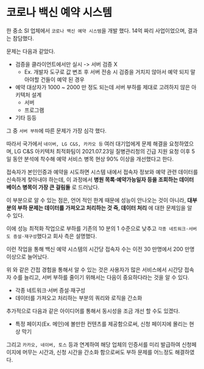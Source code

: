 # 코로나 백신 예약 시스템 

한 중소 SI 업체에서 `코로나 백신 예약 시스템`을 개발 했다. 14억 짜리 사업이었으며, 결과는 참담했다.

문제는 다음과 같았다.

- 검증을 클라이언트에서만 실시 -> 서버 검증 X 
  - Ex. 개발자 도구로 값 변조 후 서버 전송 시 검증을 거치지 않아서 예약 되지 말아야할 건들이 예약 된 경우
- 예약 대상자가 1000 ~ 2000 만 정도 되는데 서버 부하를 제대로 고려하지 않은 아키텍처 설계
  - 서버
  - 프로그램
- 기타 등등

그 중 `서버 부하`에 따른 문제가 가장 심각 했다.

따라서 국가에서 `네이버, LG C&S, 카카오 등` 여러 대기업에게 문제 해결을 요청하였으며, LG C&S 아키텍처 최적화팀이 2021.07.23일 질병관리청의 긴급 지원 요청 이후 5일 동안 분석에 
착수해 예약 서비스 병목 현상 90% 이상을 개선했다고 한다.

접속자가 본인인증과 예약을 시도하면 시스템 내에서 접속자 정보와 예약 관련 데이터를 신속하게 찾아내야 하는데, 
이 과정에서 __병원 목록·예약가능일자 등을 조회하는 데이터베이스 병목이 가장 큰 걸림돌__ 로 드러났다.

이 부분으로 알 수 있는 점은, 언어 적인 한계 때문에 성능이 안나오는 것이 아니라, __대부분의 부하 문제는 데이터를 가져오고 처리하는 것 즉, 데이터 처리__ 에 대한 문제임을 알 수 있다.

이에 성능 최적화 작업으로 부하를 기존의 10 분의 1 수준으로 낮추고 `각종 네트워크·서버도 증설·재구성`했다고 회사 측은 설명했다.

이런 작업을 통해 백신 예약 시스템의 시간당 접속자 수는 이전 30 만명에서 200 만명 이상으로 늘어났다.

위 와 같은 간접 경험을 통해서 알 수 있는 것은 사용자가 많은 서비스에서 시간당 접속자 수를 늘리고, 서버 부하를 줄이기 위해서는 다음이 중요하다라는 것을 알 수 있다.

- 각종 네트워크·서버 증설·재구성
- 데이터를 가져오고 처리하는 부분의 쿼리와 로직을 간소화

추가적으로 다음과 같은 아이디어를 통해서 동시성을 조금 개선 할 수도 있겠다.

- 특정 페이지(Ex. 메인)에 볼만한 컨텐츠를 제공함으로써, 신청 페이지에 몰리는 현상 막기

그리고 `카카오, 네이버, 토스` 등과 연계하여 해당 업체의 인증서를 미리 발급하여 신청페이지에 머무는 시간과, 신청 시간을 간소화 함으로써도 부하 문제를 어느정도 해결하였다.


